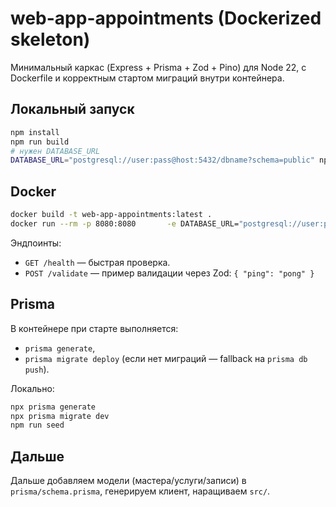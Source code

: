 # web-app-appointments (Dockerized skeleton)

Минимальный каркас (Express + Prisma + Zod + Pino) для Node 22, с Dockerfile и корректным стартом миграций внутри контейнера.

## Локальный запуск

```bash
npm install
npm run build
# нужен DATABASE_URL
DATABASE_URL="postgresql://user:pass@host:5432/dbname?schema=public" npm start
```

## Docker

```bash
docker build -t web-app-appointments:latest .
docker run --rm -p 8080:8080       -e DATABASE_URL="postgresql://user:pass@host:5432/dbname?schema=public"       web-app-appointments:latest
```

Эндпоинты:
- `GET /health` — быстрая проверка.
- `POST /validate` — пример валидации через Zod: `{ "ping": "pong" }`

## Prisma

В контейнере при старте выполняется:
- `prisma generate`,
- `prisma migrate deploy` (если нет миграций — fallback на `prisma db push`).

Локально:
```bash
npx prisma generate
npx prisma migrate dev
npm run seed
```

## Дальше

Дальше добавляем модели (мастера/услуги/записи) в `prisma/schema.prisma`, генерируем клиент, наращиваем `src/`.
